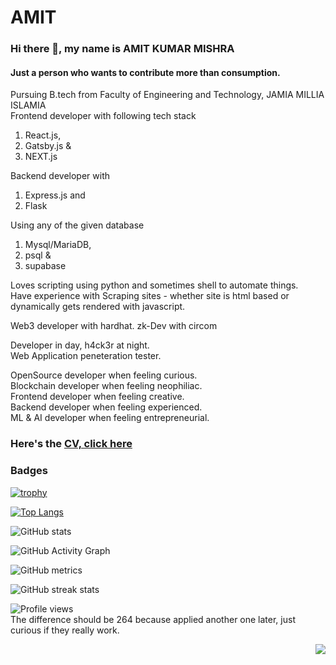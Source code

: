 # AMIT 
### Hi there 👋, my name is AMIT KUMAR MISHRA

#### Just a person who wants to contribute more than consumption.

Pursuing B.tech from Faculty of Engineering and Technology, JAMIA MILLIA ISLAMIA  
Frontend developer with following tech stack 
1. React.js, 
2. Gatsby.js & 
3. NEXT.js  

Backend developer with 
1. Express.js and 
2. Flask
 
Using any of the given database
1. Mysql/MariaDB, 
2. psql & 
3. supabase  

Loves scripting using python and sometimes shell to automate things.  
Have experience with Scraping sites - whether site is html based or dynamically gets rendered with javascript.

Web3 developer with hardhat. zk-Dev with circom  

Developer in day, h4ck3r at night.  
Web Application peneteration tester.  

OpenSource developer when feeling curious.  
Blockchain developer when feeling neophiliac.  
Frontend developer when feeling creative.  
Backend developer when feeling experienced.  
ML & AI developer when feeling entrepreneurial.  

### Here's the [CV, click here](https://flowcv.com/resume/rskb5ln60v)  

### Badges

[![trophy](https://github-profile-trophy.vercel.app/?username=amit0617)](https://github.com/ryo-ma/github-profile-trophy)

[![Top Langs](https://github-readme-stats.vercel.app/api/top-langs/?username=amit0617)](https://github.com/anuraghazra/github-readme-stats)

![GitHub stats](https://github-readme-stats.vercel.app/api?username=amit0617&show_icons=true&count_private=true)  

![GitHub Activity Graph](https://activity-graph.herokuapp.com/graph?username=amit0617)  

![GitHub metrics](https://metrics.lecoq.io/amit0617)  

![GitHub streak stats](https://github-readme-streak-stats.herokuapp.com/?user=amit0617)  

![Profile views](https://gpvc.arturio.dev/amit0617)  
The difference should be 264 because applied another one later, just curious if they really work.  
<p align="right"><img src="https://komarev.com/ghpvc/?username=amit0617&style=flat&color=blue"></p>
